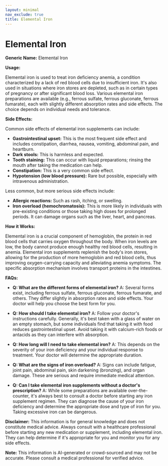 ```yaml
---
layout: minimal
nav_exclude: true
title: Elemental Iron
---
```


# Elemental Iron

**Generic Name:** Elemental Iron

**Usage:**

Elemental iron is used to treat iron deficiency anemia, a condition characterized by a lack of red blood cells due to insufficient iron.  It's also used in situations where iron stores are depleted, such as in certain types of pregnancy or after significant blood loss.  Various elemental iron preparations are available (e.g., ferrous sulfate, ferrous gluconate, ferrous fumarate), each with slightly different absorption rates and side effects. The choice depends on individual needs and tolerance.

**Side Effects:**

Common side effects of elemental iron supplements can include:

* **Gastrointestinal upset:** This is the most frequent side effect and includes constipation, diarrhea, nausea, vomiting, abdominal pain, and heartburn.
* **Dark stools:** This is harmless and expected.
* **Tooth staining:** This can occur with liquid preparations; rinsing the mouth after taking the medication can help.
* **Constipation:** This is a very common side effect.
* **Hypotension (low blood pressure):**  Rare but possible, especially with intravenous administration.

Less common, but more serious side effects include:

* **Allergic reactions:** Such as rash, itching, or swelling.
* **Iron overload (hemochromatosis):** This is more likely in individuals with pre-existing conditions or those taking high doses for prolonged periods.  It can damage organs such as the liver, heart, and pancreas.


**How it Works:**

Elemental iron is a crucial component of hemoglobin, the protein in red blood cells that carries oxygen throughout the body.  When iron levels are low, the body cannot produce enough healthy red blood cells, resulting in anemia.  Elemental iron supplements replenish the body's iron stores, allowing for the production of more hemoglobin and red blood cells, thus improving oxygen-carrying capacity and alleviating anemia symptoms. The specific absorption mechanism involves transport proteins in the intestines.

**FAQs:**

* **Q: What are the different forms of elemental iron?**  A:  Several forms exist, including ferrous sulfate, ferrous gluconate, ferrous fumarate, and others. They differ slightly in absorption rates and side effects.  Your doctor will help you choose the best form for you.

* **Q: How should I take elemental iron?** A: Follow your doctor's instructions carefully.  Generally, it's best taken with a glass of water on an empty stomach, but some individuals find that taking it with food reduces gastrointestinal upset.  Avoid taking it with calcium-rich foods or antacids as they can interfere with absorption.

* **Q: How long will I need to take elemental iron?** A: This depends on the severity of your iron deficiency and your individual response to treatment.  Your doctor will determine the appropriate duration.

* **Q: What are the signs of iron overload?** A:  Signs can include fatigue, joint pain, abdominal pain, skin darkening (bronzing), and organ damage.  These are serious and require immediate medical attention.

* **Q: Can I take elemental iron supplements without a doctor's prescription?** A: While some preparations are available over-the-counter, it's always best to consult a doctor before starting any iron supplement regimen. They can diagnose the cause of your iron deficiency and determine the appropriate dose and type of iron for you.  Taking excessive iron can be dangerous.

**Disclaimer:** This information is for general knowledge and does not constitute medical advice.  Always consult with a healthcare professional before starting any new medication or supplement, including elemental iron.  They can help determine if it's appropriate for you and monitor you for any side effects.


**Note:** This information is AI-generated or crowd-sourced and may not be accurate. Please consult a medical professional for verified advice.